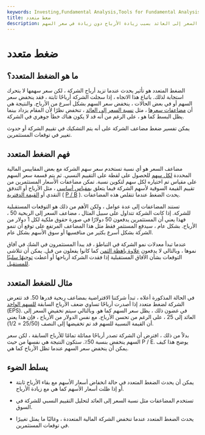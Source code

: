 ```yaml
---
keywords: Investing,Fundamental Analysis,Tools for Fundamental Analysis,Tools
title: ضغط متعدد
description: يحدث الضغط المتعدد عندما يتم تقليل مضاعفات الشركة مثل نسبة السعر إلى العائد بسبب زيادة الأرباح دون زيادة في سعر السهم.
---
```


# ضغط متعدد
## ما هو الضغط المتعدد؟

الضغط المتعدد هو تأثير يحدث عندما تزيد أرباح الشركة ، لكن سعر سهمها لا يتحرك استجابة لذلك. باتباع هذا الاتجاه ، إذا سجلت الشركة أرباحًا ثابتة ، فقد ينخفض سعر السهم أو في بعض الحالات ، ينخفض سعر السهم بشكل أسرع من الأرباح. والنتيجة هي أن [مضاعفات سعرها](/pricemultiples) ، مثل [نسبة السعر إلى العائد](/price-earningsratio) ، تنخفض نظرًا لأن المقام يزداد بينما يظل البسط كما هو ، على الرغم من أنه قد لا يكون هناك خطأ جوهري في الشركة.

يمكن تفسير ضغط مضاعف الشركة على أنه يتم التشكيك في تقييم الشركة أو حدوث تغيير في توقعات المستثمرين.

## فهم الضغط المتعدد

مضاعف السعر هو أي نسبة تستخدم سعر سهم الشركة مع بعض المقاييس المالية المحددة [لكل سهم](/persharebasis) للحصول على لقطة على التقييم النسبي. ثم يتم قسمة سعر السهم على مقياس تم اختياره لكل سهم لتكوين نسبة. تمكن مضاعفات الأسعار المستثمرين من تقييم القيمة السوقية لأسهم الشركة فيما يتعلق [بمقياس أساسي](/metrics) ، مثل الأرباح أو التدفق النقدي أو [القيمة الدفترية](/bookvalue) ( [P / B](/price-to-bookratio) ). يحدث الضغط عندما تتقلص هذه المضاعفات.

تستند المضاعفات إلى عدة عوامل ، ولكن الأهم من ذلك هو التوقعات المستقبلية للشركة. إذا كانت الشركة تتداول على سبيل المثال ، مضاعف السعر إلى الربحية 50 ، فهذا يعني أن المستثمرين يدفعون 50 دولارًا في صورة حقوق ملكية لكل 1 دولار من الأرباح. بشكل عام ، سيدفع المستثمر فقط مثل هذا المضاعف المرتفع على توقع أن تنمو الشركة بشكل أسرع بكثير من منافسيها أو سوق الأسهم بشكل عام.

عندما تبدأ معدلات نمو الشركة في التباطؤ ، قد يبدأ المستثمرون في الشك في آفاق نموها ، وبالتالي لا يدفعون [علاوة باهظة الثمن](/premium) كما كانوا يفعلون من قبل. يمكن أن تتلاشى التوقعات بشأن الآفاق المستقبلية إذا فقدت الشركة أرباحها أو أعطت [توجيهًا سلبيًا للمستقبل](/forward-guidance).

## مثال للضغط المتعدد

في الحالة المذكورة أعلاه ، تبدأ شركتنا الافتراضية بمضاعف ربحية قدرها 50. قد تتعرض الشركة لضغط متعدد إذا أصدرت أرباحًا تساوي ضعف الأرباح السابقة [للسهم الواحد](/eps) (EPS). في غضون ذلك ، يظل سعر السهم كما هو. وبالتالي سيتم تخفيض السعر إلى العائد إلى 25 ، على الرغم من تحسن الأرباح. مع نفس الدولار من الأرباح ، فإن هذا يعني أن القيمة النسبية للسهم قد تم تخفيضها إلى النصف (25/50 = 1/2).

بدلاً من ذلك ، افترض أن الشركة تصدر أرباحًا مماثلة تمامًا للأرباح السابقة ، لكن سعر السهم ينخفض بنسبة 50٪. ستكون النتيجة هي نفسها من حيث P / E. يوضح هذا كيف يمكن أن ينخفض سعر السهم عندما تظل الأرباح كما هي.

## يسلط الضوء

- يمكن أن يحدث الضغط المتعدد في حالة انخفاض أسعار الأسهم مع بقاء الأرباح ثابتة أو إذا ظلت أسعار الأسهم كما هي مع زيادة الأرباح.

- تستخدم المضاعفات مثل نسبة السعر إلى العائد لتحليل التقييم النسبي للشركة في السوق.

- يحدث الضغط المتعدد عندما تنخفض الشركة المالية المتعددة ، وغالبًا ما يمثل تغييرًا في توقعات المستثمرين.

